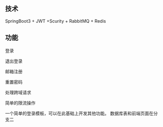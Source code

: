 ## 技术

SpringBoot3 + JWT +Scurity + RabbitMQ + Redis

## 功能

登录

退出登录

邮箱注册

重置密码

处理跨域请求

简单的限流操作

一个简单的登录模板，可以在此基础上开发其他功能。
数据库表和前端页面在分支二
